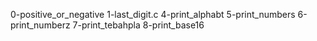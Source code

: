 0-positive_or_negative
1-last_digit.c
4-print_alphabt
5-print_numbers
6-print_numberz
7-print_tebahpla
8-print_base16

